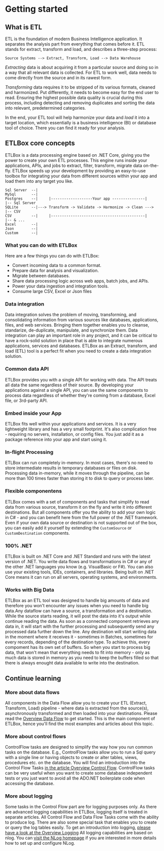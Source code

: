 # Getting started

## What is ETL

ETL is the foundation of modern Business Intelligence application. 
It separates the analysis part from everything that comes before it. ETL stands for extract, transform 
and load, and describes a three-step process:

```
Source Systems --> Extract, Transform, Load --> Data Warehouse
```

*Extracting* data is about acquiring it from a particular source and doing so in a way that all relevant data 
is collected. For ETL to work well, data needs to come directly from the source and in its rawest form.

*Transforming* data requires it to be stripped of its various formats, cleaned and harmonized. 
Put differently, it needs to become easy for the end user to read. 
Ensuring the highest possible data quality is crucial during this process, 
including detecting and removing duplicates and sorting the data into relevant, predetermined categories.

In the end, your ETL tool will help harmonize your data and *load* it into a target location, 
which essentially is a business intelligence (BI) or database tool of choice. 
There you can find it ready for your analysis.

## ETLBox core concepts

ETLBox is a data processing engine based on .NET Core, giving you the power to create your own ETL processes. 
This engine runs inside your applications, APIs, and jobs to extract, filter, transform, migrate data on-the-fly.
ETLBox speeds up your development by providing an easy-to-use toolbox for integrating your data from 
different sources within your app and load them into any target you like. 

```
Sql Server  --|
MySql       --|                                                         
Postgres    --|     |-------------------Your app ---------------|    |-- Sql Server
SQLite      --|---> Transform -> Validate -> Harmonize -> Clean ---> |-- CSV
CSV         --|     |-------------------------------------------|    |-- & ... 
Excel       --|
Json        --| 
Custom      --|
```

### What you can do with ETLBox

Here are a few things you can do with ETLBox:

- Convert incoming data to a common format.
- Prepare data for analysis and visualization.
- Migrate between databases.
- Share data processing logic across web apps, batch jobs, and APIs.
- Power your data ingestion and integration tools.
- Consume large CSV, Excel or Json files

### Data integration

Data integration solves the problem of moving, transforming, and consolidating information from various sources like 
databases, applications, files, and web services. Bringing them together enables you to cleanse, standarize, 
de-duplicate, manipulate, and synchronize them. 
Data integration can play an important role in any project, and it can be critical to have a rock-solid solution in place
that is able to integrate numerous applications, services and databases. 
ETLBox as an Extract, transform, and load (ETL) tool is a perfect fit when you need to create a data integration solution.

### Common data API

ETLBox provides you with a single API for working with data. 
The API treats all data the same regardless of their source. 
By developing your applications against a single API, you can use the same components to process data 
regardless of whether they're coming from a database, Excel file, or 3rd-party API. 

### Embed inside your App

ETLBox fits well within your applications and services. It is a very lightweight library and has a very small footprint.
It's also complication free -  requiring no servers, installation, or config files. 
You just add it as a package reference into your app and start using it.

### In-flight Processing
ETLBox can run completely in-memory. In most cases, there's no need to store intermediate results 
in temporary databases or files on disk. Processing data in-memory, while it moves through the pipeline, 
can be more than 100 times faster than storing it to disk to query or process later.

### Flexible componentens
ETLBox comes with a set of components and tasks that simplify to read  data from various source, 
transform it on the fly and write it into different destinations. But all components offer you the ability 
to add your own logic in C# - and you can benefit here from the full power of the .NET framework. Even if 
your own data source or destination is not supported out of the box, you can easily add it yourself by extending
the `CustomSource` or `CustomDestination` components. 

### 100% .NET
ETLBox is built on .NET Core and .NET Standard and runs with the latest version of .NET. You write data flows and transformations 
in C# or any of the other .NET languages you know (e.g. VisualBasic or F#). 
You can also use your existing tools, IDEs, containers, and libraries. 
Being built on .NET Core means it can run on all servers, operating systems, and environments.

### Works with Big Data

ETLBox as an ETL tool was designed to handle big amounts of data and therefore you won't encounter any issues 
when you need to handle big data.Any dataflow can have a source, a transformation and a destination. 
While the source starts reading, it will post the data into it's output while continue reading the data. 
As soon as a connected component retrieves any data in, it will start with the further processing 
and subsequently send any processed data further down the line. Any destination will start writing data in the moment where 
it receives it - sometimes in Batches, sometimes for every records, depending of the destination type.
To achieve this, every compoment has its own set of buffers. So when you start to process big data, that won't mean
that everything needs to fit into memory - only as much data is stored in memory as you need to keep the buffers filled 
so that there is always enought data available to write into the destination.

## Continue learning

### More about data flows

All components in the Data Flow allow you to create your ETL (Extract, Transform, Load) pipeline - 
where data is extracted from the source(s), asynchronously transformed and then loaded into your destinations.
Please read the [Overview Data Flow](dataflow/overview_dataflow.md) to get started. 
This is the main component of ETLBox, hence you'll find the most examples and articles about this topic. 

### More about control flows

ControlFlow tasks are designed to simplify the way how you run common tasks on the database. E.g., ControlFlow tasks allow
you to run a Sql query with a single line or having objects to create or alter tables, views, procedures etc. on the database. 
You will find an introduction into the Control Flow Tasks [in the article Overview Control Flow](controlflow/overview_controlflow.md).
ControlFlow tasks can be very useful when you want to create some database independent tests or you just want to avoid all the ADO.NET boilerplate
code when accessing the database. 

### More about logging

Some tasks in the Control Flow part are for logging purposes only. 
As there are advanced logging capabilities in ETLBox, logging itself is treated in separate articles. 
All Control Flow and Data Flow Tasks come with the ability to produce log. 
There are also some special task that enables you to create or query the log tables easily. 
To get an introduction into logging, [please have a look at the Overview Logging](controlflow/overview_logging.md)
All logging capabilities are based on nlog. You can [visit the NLog homepage](https://nlog-project.org) if you are interested in more details how to set up and configure NLog.








